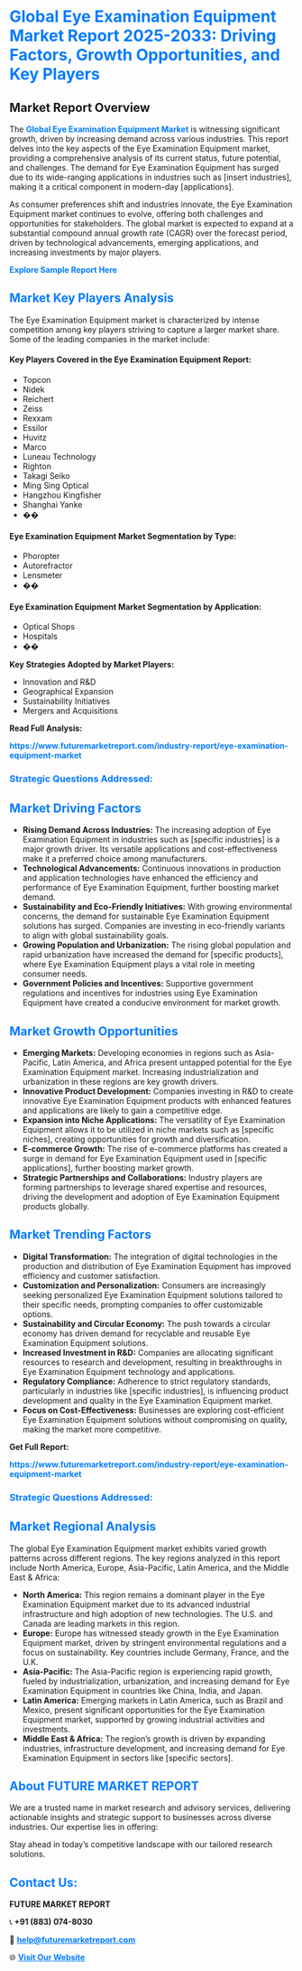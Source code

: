 <h1 style="color: #007BFF;">Global Eye Examination Equipment Market Report 2025-2033: Driving Factors, Growth Opportunities, and Key Players</h1>

<section id="overview">
<h2>Market Report Overview</h2>
<p>The <a href="https://www.futuremarketreport.com/industry-report/eye-examination-equipment-market" style="color: #007BFF; text-decoration: none;"><strong>Global Eye Examination Equipment Market</strong></a> is witnessing significant growth, driven by increasing demand across various industries. This report delves into the key aspects of the Eye Examination Equipment market, providing a comprehensive analysis of its current status, future potential, and challenges. The demand for Eye Examination Equipment has surged due to its wide-ranging applications in industries such as [insert industries], making it a critical component in modern-day [applications].</p>
<p>As consumer preferences shift and industries innovate, the Eye Examination Equipment market continues to evolve, offering both challenges and opportunities for stakeholders. The global market is expected to expand at a substantial compound annual growth rate (CAGR) over the forecast period, driven by technological advancements, emerging applications, and increasing investments by major players.</p>
</section>

<section id="overview">
<p><a href="https://www.futuremarketreport.com/request-sample/reportId=117206" style="color: #007BFF; text-decoration: none;"><strong>Explore Sample Report Here</strong></a></p>
</section>

<section id="key-players">
<h2 style="color: #007BFF;">Market Key Players Analysis</h2>
<p>The Eye Examination Equipment market is characterized by intense competition among key players striving to capture a larger market share. Some of the leading companies in the market include:</p>
<h4>Key Players Covered in the Eye Examination Equipment Report:</h4>
<ul><li>Topcon</li><li>Nidek</li><li>Reichert</li><li>Zeiss</li><li>Rexxam</li><li>Essilor</li><li>Huvitz</li><li>Marco</li><li>Luneau Technology</li><li>Righton</li><li>Takagi Seiko</li><li>Ming Sing Optical</li><li>Hangzhou Kingfisher</li><li>Shanghai Yanke</li><li>��</li></ul>
<h4>Eye Examination Equipment Market Segmentation by Type:</h4>
<ul><li>Phoropter</li><li>Autorefractor</li><li>Lensmeter</li><li>��</li></ul>

<h4>Eye Examination Equipment Market Segmentation by Application:</h4>
<ul><li>Optical Shops</li><li>Hospitals</li><li>��</li></ul>
<p><strong>Key Strategies Adopted by Market Players:</strong></p>
<ul>
<li>Innovation and R&D</li>
<li>Geographical Expansion</li>
<li>Sustainability Initiatives</li>
<li>Mergers and Acquisitions</li>
</ul>
</section>

<section>
<p><strong>Read Full Analysis: </strong></p><a href="https://www.futuremarketreport.com/industry-report/eye-examination-equipment-market" style="color: #007BFF; text-decoration: none;"><strong>https://www.futuremarketreport.com/industry-report/eye-examination-equipment-market</strong></a>
<h3 style="color: #007BFF;">Strategic Questions Addressed:</h3>
</section>

<section id="driving-factors">
<h2 style="color: #007BFF;">Market Driving Factors</h2>
<ul>
<li><strong>Rising Demand Across Industries:</strong> The increasing adoption of Eye Examination Equipment in industries such as [specific industries] is a major growth driver. Its versatile applications and cost-effectiveness make it a preferred choice among manufacturers.</li>
<li><strong>Technological Advancements:</strong> Continuous innovations in production and application technologies have enhanced the efficiency and performance of Eye Examination Equipment, further boosting market demand.</li>
<li><strong>Sustainability and Eco-Friendly Initiatives:</strong> With growing environmental concerns, the demand for sustainable Eye Examination Equipment solutions has surged. Companies are investing in eco-friendly variants to align with global sustainability goals.</li>
<li><strong>Growing Population and Urbanization:</strong> The rising global population and rapid urbanization have increased the demand for [specific products], where Eye Examination Equipment plays a vital role in meeting consumer needs.</li>
<li><strong>Government Policies and Incentives:</strong> Supportive government regulations and incentives for industries using Eye Examination Equipment have created a conducive environment for market growth.</li>
</ul>
</section>

<section id="growth-opportunities">
<h2 style="color: #007BFF;">Market Growth Opportunities</h2>
<ul>
<li><strong>Emerging Markets:</strong> Developing economies in regions such as Asia-Pacific, Latin America, and Africa present untapped potential for the Eye Examination Equipment market. Increasing industrialization and urbanization in these regions are key growth drivers.</li>
<li><strong>Innovative Product Development:</strong> Companies investing in R&D to create innovative Eye Examination Equipment products with enhanced features and applications are likely to gain a competitive edge.</li>
<li><strong>Expansion into Niche Applications:</strong> The versatility of Eye Examination Equipment allows it to be utilized in niche markets such as [specific niches], creating opportunities for growth and diversification.</li>
<li><strong>E-commerce Growth:</strong> The rise of e-commerce platforms has created a surge in demand for Eye Examination Equipment used in [specific applications], further boosting market growth.</li>
<li><strong>Strategic Partnerships and Collaborations:</strong> Industry players are forming partnerships to leverage shared expertise and resources, driving the development and adoption of Eye Examination Equipment products globally.</li>
</ul>
</section>

<section id="trending-factors">
<h2 style="color: #007BFF;">Market Trending Factors</h2>
<ul>
<li><strong>Digital Transformation:</strong> The integration of digital technologies in the production and distribution of Eye Examination Equipment has improved efficiency and customer satisfaction.</li>
<li><strong>Customization and Personalization:</strong> Consumers are increasingly seeking personalized Eye Examination Equipment solutions tailored to their specific needs, prompting companies to offer customizable options.</li>
<li><strong>Sustainability and Circular Economy:</strong> The push towards a circular economy has driven demand for recyclable and reusable Eye Examination Equipment solutions.</li>
<li><strong>Increased Investment in R&D:</strong> Companies are allocating significant resources to research and development, resulting in breakthroughs in Eye Examination Equipment technology and applications.</li>
<li><strong>Regulatory Compliance:</strong> Adherence to strict regulatory standards, particularly in industries like [specific industries], is influencing product development and quality in the Eye Examination Equipment market.</li>
<li><strong>Focus on Cost-Effectiveness:</strong> Businesses are exploring cost-efficient Eye Examination Equipment solutions without compromising on quality, making the market more competitive.</li>
</ul>
</section>

<section>
<p><strong>Get Full Report: </strong></p><a href="https://www.futuremarketreport.com/industry-report/eye-examination-equipment-market" style="color: #007BFF; text-decoration: none;"><strong>https://www.futuremarketreport.com/industry-report/eye-examination-equipment-market</strong></a>
<h3 style="color: #007BFF;">Strategic Questions Addressed:</h3>
</section>


<section id="regional-analysis">
<h2 style="color: #007BFF;">Market Regional Analysis</h2>
<p>The global Eye Examination Equipment market exhibits varied growth patterns across different regions. The key regions analyzed in this report include North America, Europe, Asia-Pacific, Latin America, and the Middle East & Africa:</p>
<ul>
<li><strong>North America:</strong> This region remains a dominant player in the Eye Examination Equipment market due to its advanced industrial infrastructure and high adoption of new technologies. The U.S. and Canada are leading markets in this region.</li>
<li><strong>Europe:</strong> Europe has witnessed steady growth in the Eye Examination Equipment market, driven by stringent environmental regulations and a focus on sustainability. Key countries include Germany, France, and the U.K.</li>
<li><strong>Asia-Pacific:</strong> The Asia-Pacific region is experiencing rapid growth, fueled by industrialization, urbanization, and increasing demand for Eye Examination Equipment in countries like China, India, and Japan.</li>
<li><strong>Latin America:</strong> Emerging markets in Latin America, such as Brazil and Mexico, present significant opportunities for the Eye Examination Equipment market, supported by growing industrial activities and investments.</li>
<li><strong>Middle East & Africa:</strong> The region’s growth is driven by expanding industries, infrastructure development, and increasing demand for Eye Examination Equipment in sectors like [specific sectors].</li>
</ul>
</section>

<footer>
<h2 style="color: #007BFF;">About FUTURE MARKET REPORT</h2>
<p>We are a trusted name in market research and advisory services, delivering actionable insights and strategic support to businesses across diverse industries. Our expertise lies in offering:</p>

<p>Stay ahead in today’s competitive landscape with our tailored research solutions.</p>

<h2 style="color: #007BFF;">Contact Us:</h2>
<p><strong>FUTURE MARKET REPORT</strong></p>
<p>📞 <strong>+91 (883) 074-8030</strong></p>
<p>📧 <strong><a href="mailto:help@futuremarketreport.com" style="color: #007BFF;">help@futuremarketreport.com</a></strong></p>
<p>🌐 <strong><a href="https://www.futuremarketreport.com/" style="color: #007BFF;">Visit Our Website</a></strong></p>
</footer>
